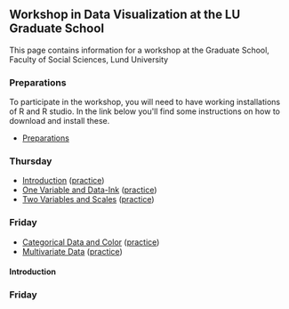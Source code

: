 ## Workshop in Data Visualization at the LU Graduate School

This page contains information for a workshop at the
Graduate School, Faculty of Social Sciences, Lund University

### Preparations

To participate in the workshop, you will need to have working installations
of R and R studio. In the link below you'll find some instructions on
how to download and install these.

- [Preparations](preparations)

### Thursday

- [Introduction](slides/intro) ([practice](practice/intro))
- [One Variable and Data-Ink](slides/one-variable-and-data-ink) ([practice](practice/one-variable))
- [Two Variables and Scales](slides/two-variables-and-scales) ([practice](practice/two-variables-and-scales))

### Friday

- [Categorical Data and Color](slides/categorical-data-and-color) ([practice](practice/categorical-data-and-color))
- [Multivariate Data](slides/multivariate-data) ([practice](practice/multivariate-data))

#### Introduction

### Friday
